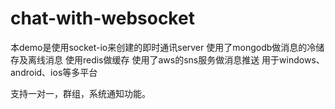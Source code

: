 # chat-with-websocket

本demo是使用socket-io来创建的即时通讯server
使用了mongodb做消息的冷储存及离线消息
使用redis做缓存
使用了aws的sns服务做消息推送
用于windows、android、ios等多平台

支持一对一，群组，系统通知功能。